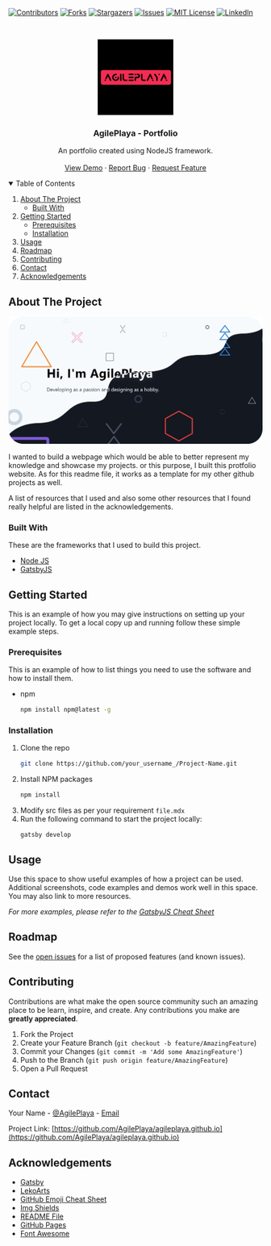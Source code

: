 <!-- Depreciated. Older style
# Profile Home Page

### Project Phase 0

* Initializing and setting up the work environment.
* Understanding the requirements and learning the basics on how to create the profile page.
* Follow project timeline and workflow.

New style based on https://github.com/othneildrew/Best-README-Template
-->

<!-- PROJECT SHIELDS -->
<!--
*** I'm using markdown "reference style" links for readability.
*** Reference links are enclosed in brackets [ ] instead of parentheses ( ).
*** See the bottom of this document for the declaration of the reference variables
*** for contributors-url, forks-url, etc. This is an optional, concise syntax you may use.
*** https://www.markdownguide.org/basic-syntax/#reference-style-links
-->
[![Contributors][contributors-shield]][contributors-url]
[![Forks][forks-shield]][forks-url]
[![Stargazers][stars-shield]][stars-url]
[![Issues][issues-shield]][issues-url]
[![MIT License][license-shield]][license-url]
[![LinkedIn][linkedin-shield]][linkedin-url]



<!-- PROJECT LOGO -->
<br />
<p align="center">
  <a href="https://github.com/AgilePlaya/agileplaya.github.io/blob/main-gatsby-based/images/AgilePlaya-Logo.png">
    <img src="images/AgilePlaya-Logo.png" alt="Logo" width="150" height="150">
  </a>

  <h3 align="center">AgilePlaya - Portfolio</h3>

  <p align="center">
    An portfolio created using NodeJS framework.
    <br />
    <br />
    <a href="https://agileplaya.github.io/">View Demo</a>
    ·
    <a href="https://github.com/AgilePlaya/agileplaya.github.io/issues/new?assignees=&labels=&template=bug_report.md&title=">Report Bug</a>
    ·
    <a href="https://github.com/AgilePlaya/agileplaya.github.io/issues/new?assignees=&labels=&template=feature_request.md&title=">Request Feature</a>
  </p>
</p>



<!-- TABLE OF CONTENTS -->
<details open="open">
  <summary>Table of Contents</summary>
  <ol>
    <li>
      <a href="#about-the-project">About The Project</a>
      <ul>
        <li><a href="#built-with">Built With</a></li>
      </ul>
    </li>
    <li>
      <a href="#getting-started">Getting Started</a>
      <ul>
        <li><a href="#prerequisites">Prerequisites</a></li>
        <li><a href="#installation">Installation</a></li>
      </ul>
    </li>
    <li><a href="#usage">Usage</a></li>
    <li><a href="#roadmap">Roadmap</a></li>
    <li><a href="#contributing">Contributing</a></li>
    <li><a href="#contact">Contact</a></li>
    <li><a href="#acknowledgements">Acknowledgements</a></li>
  </ol>
</details>


<!-- ABOUT THE PROJECT -->
## About The Project

[![Product Name Screen Shot][product-screenshot]](https://github.com/AgilePlaya/agileplaya.github.io/blob/main-gatsby-based/images/Home-Screen.png)

I wanted to build a webpage which would be able to better represent my knowledge and showcase my projects. or this purpose, I built this protfolio website. As for this readme file, it works as a template for my other github projects as well.

A list of resources that I used and also some other resources that I found really helpful are listed in the acknowledgements.

### Built With

These are the frameworks that I used to build this project.
* [Node JS](https://nodejs.org/en/)
* [GatsbyJS](https://www.gatsbyjs.com/)



<!-- GETTING STARTED -->
## Getting Started

This is an example of how you may give instructions on setting up your project locally.
To get a local copy up and running follow these simple example steps.

### Prerequisites

This is an example of how to list things you need to use the software and how to install them.
* npm
  ```sh
  npm install npm@latest -g
  ```

### Installation

1. Clone the repo
   ```sh
   git clone https://github.com/your_username_/Project-Name.git
   ```
2. Install NPM packages
   ```sh
   npm install
   ```
3. Modify src files as per your requirement `file.mdx`
4. Run the following command to start the project locally:
   ```
   gatsby develop
   ```



<!-- USAGE EXAMPLES -->
## Usage

Use this space to show useful examples of how a project can be used. Additional screenshots, code examples and demos work well in this space. You may also link to more resources.

_For more examples, please refer to the [GatsbyJS Cheat Sheet](https://www.gatsbyjs.com/docs/cheat-sheet/)_



<!-- ROADMAP -->
## Roadmap

See the [open issues](https://github.com/AgilePlaya/agileplaya.github.io/issues) for a list of proposed features (and known issues).



<!-- CONTRIBUTING -->
## Contributing

Contributions are what make the open source community such an amazing place to be learn, inspire, and create. Any contributions you make are **greatly appreciated**.

1. Fork the Project
2. Create your Feature Branch (`git checkout -b feature/AmazingFeature`)
3. Commit your Changes (`git commit -m 'Add some AmazingFeature'`)
4. Push to the Branch (`git push origin feature/AmazingFeature`)
5. Open a Pull Request


<!-- CONTACT -->
## Contact

Your Name - [@AgilePlaya](https://twitter.com/AgilePlaya) - [Email](60707646+AgilePlaya@users.noreply.github.com)

Project Link: [https://github.com/AgilePlaya/agileplaya.github.io](https://github.com/AgilePlaya/agileplaya.github.io)



<!-- ACKNOWLEDGEMENTS -->
## Acknowledgements
* [Gatsby](https://www.gatsbyjs.com/)
* [LekoArts](https://github.com/LekoArts)
* [GitHub Emoji Cheat Sheet](https://www.webpagefx.com/tools/emoji-cheat-sheet)
* [Img Shields](https://shields.io)
* [README File](https://github.com/othneildrew/Best-README-Template)
* [GitHub Pages](https://pages.github.com)
* [Font Awesome](https://fontawesome.com)



<!-- MARKDOWN LINKS & IMAGES -->
<!-- https://www.markdownguide.org/basic-syntax/#reference-style-links -->
[contributors-shield]: https://img.shields.io/badge/Contibitors-1-orange?style=for-the-badge
[contributors-url]: https://github.com/AgilePlaya/agileplaya.github.io/graphs/contributors
[forks-shield]: https://img.shields.io/badge/Forks-0-red?style=for-the-badge
[forks-url]: https://github.com/AgilePlaya/agileplaya.github.io/network/members
[stars-shield]: https://img.shields.io/badge/Stars-1-orange?style=for-the-badge
[stars-url]: https://github.com/AgilePlaya/agileplaya.github.io/stargazers
[issues-shield]: https://img.shields.io/badge/Issues-0-brightgreen?style=for-the-badge
[issues-url]: https://github.com/AgilePlaya/agileplaya.github.io/issues
[license-shield]: https://img.shields.io/badge/License-GPL3.0-brightgreen?style=for-the-badge
[license-url]: https://github.com/AgilePlaya/agileplaya.github.io/blob/main-gatsby-based/LICENSE
[linkedin-shield]: https://img.shields.io/badge/-LinkedIn-black.svg?style=for-the-badge&logo=linkedin&colorB=555
[linkedin-url]: https://www.linkedin.com/in/aritro-mukherjee/
[product-screenshot]: images/Home-Screen.png

